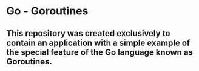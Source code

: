 # Go - Goroutines

## This repository was created exclusively to contain an application with a simple example of the special feature of the Go language known as Goroutines.